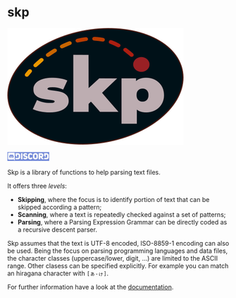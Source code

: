 # skp
<img src="https://raw.githubusercontent.com/rdentato/skp/master/docs/oval_logo_small.png"/>
<p>
  <a href="https://discord.gg/vPgsxHcgXX"><img src="https://github.com/rdentato/skp/blob/master/docs/Discord_button.jpg?raw=true" title="Join Discord Channel"></a>
</p>

Skp is a library of functions to help parsing text files.

It offers three *levels*:
  - **Skipping**, where the focus is to identify portion of text that can be skipped according a pattern;
  - **Scanning**, where a text is repeatedly checked against a set of patterns;
  - **Parsing**, where a Parsing Expression Grammar can be directly coded as a recursive descent parser.

Skp assumes that the text is UTF-8 encoded, ISO-8859-1 encoding can also be used.
Being the focus on parsing programming languages and data files, the character classes
(uppercase/lower, digit, ...) are limited to the ASCII range.
Other clasess can be specified explicitly. For example you can match an hiragana character
with `[ぁ-ゖ]`.

For further information have a look at the [documentation](https://rdentato.github.io/skp/). 
